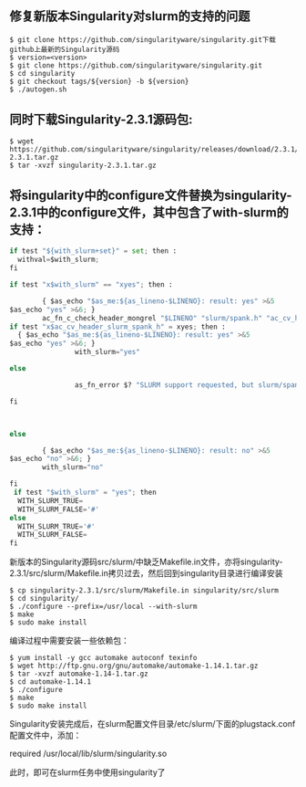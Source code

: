 ## 修复新版本Singularity对slurm的支持的问题

```shell
$ git clone https://github.com/singularityware/singularity.git下载github上最新的Singularity源码
$ version=<version>
$ git clone https://github.com/singularityware/singularity.git
$ cd singularity
$ git checkout tags/${version} -b ${version}
$ ./autogen.sh
```
## 同时下载Singularity-2.3.1源码包:
```shell
$ wget https://github.com/singularityware/singularity/releases/download/2.3.1/singularity-2.3.1.tar.gz
$ tar -xvzf singularity-2.3.1.tar.gz
```
## 将singularity中的configure文件替换为singularity-2.3.1中的configure文件，其中包含了with-slurm的支持：
```python
if test "${with_slurm+set}" = set; then :
  withval=$with_slurm;
fi

if test "x$with_slurm" == "xyes"; then :

        { $as_echo "$as_me:${as_lineno-$LINENO}: result: yes" >&5
$as_echo "yes" >&6; }
        ac_fn_c_check_header_mongrel "$LINENO" "slurm/spank.h" "ac_cv_header_slurm_spank_h" "$ac_includes_default"
if test "x$ac_cv_header_slurm_spank_h" = xyes; then :
  { $as_echo "$as_me:${as_lineno-$LINENO}: result: yes" >&5
$as_echo "yes" >&6; }
                with_slurm="yes"

else

                as_fn_error $? "SLURM support requested, but slurm/spank.h header not found." "$LINENO" 5

fi



else

        { $as_echo "$as_me:${as_lineno-$LINENO}: result: no" >&5
$as_echo "no" >&6; }
        with_slurm="no"

fi
 if test "$with_slurm" = "yes"; then
  WITH_SLURM_TRUE=
  WITH_SLURM_FALSE='#'
else
  WITH_SLURM_TRUE='#'
  WITH_SLURM_FALSE=
fi
```
新版本的Singularity源码src/slurm/中缺乏Makefile.in文件，亦将singularity-2.3.1/src/slurm/Makefile.in拷贝过去，然后回到singularity目录进行编译安装
```shell
$ cp singularity-2.3.1/src/slurm/Makefile.in singularity/src/slurm
$ cd singularity/
$ ./configure --prefix=/usr/local --with-slurm
$ make
$ sudo make install
```
编译过程中需要安装一些依赖包：
```shell
$ yum install -y gcc automake autoconf texinfo
$ wget http://ftp.gnu.org/gnu/automake/automake-1.14.1.tar.gz
$ tar -xvzf automake-1.14-1.tar.gz
$ cd automake-1.14.1
$ ./configure
$ make
$ sudo make install
```
Singularity安装完成后，在slurm配置文件目录/etc/slurm/下面的plugstack.conf配置文件中，添加：

required /usr/local/lib/slurm/singularity.so

此时，即可在slurm任务中使用singularity了
